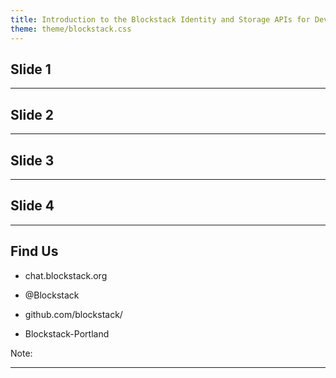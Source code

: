 ```yaml
---
title: Introduction to the Blockstack Identity and Storage APIs for Developers
theme: theme/blockstack.css
---
```


## Slide 1 ##

---

## Slide 2 ##

---

## Slide 3 ##

---

## Slide 4 ##

---

## Find Us ##

* <i class="fab fa-slack"></i> chat.blockstack.org

* <i class="fab fa-twitter"></i>@Blockstack

* <i class="fab fa-github"></i> github.com/blockstack/

* <i class="fab fa-meetup"></i> Blockstack-Portland

Note:

---
